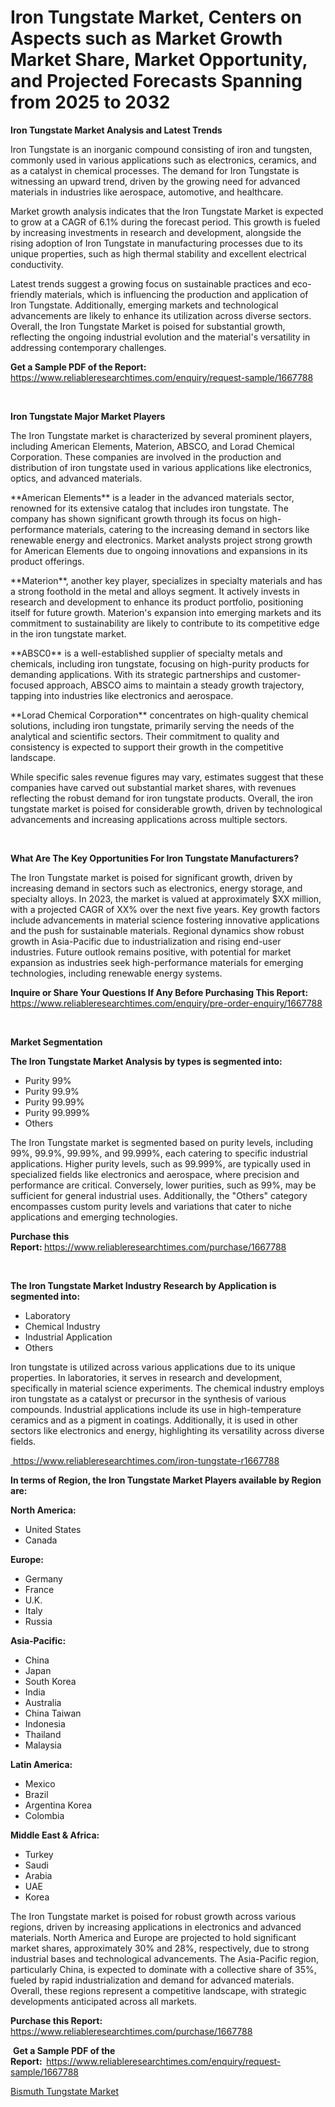<p><h1>Iron Tungstate Market, Centers on Aspects such as Market Growth Market Share, Market Opportunity, and Projected Forecasts Spanning from 2025 to 2032</h1></p><p><strong>Iron Tungstate Market Analysis and Latest Trends</strong></p>
<p><p>Iron Tungstate is an inorganic compound consisting of iron and tungsten, commonly used in various applications such as electronics, ceramics, and as a catalyst in chemical processes. The demand for Iron Tungstate is witnessing an upward trend, driven by the growing need for advanced materials in industries like aerospace, automotive, and healthcare.</p><p>Market growth analysis indicates that the Iron Tungstate Market is expected to grow at a CAGR of 6.1% during the forecast period. This growth is fueled by increasing investments in research and development, alongside the rising adoption of Iron Tungstate in manufacturing processes due to its unique properties, such as high thermal stability and excellent electrical conductivity. </p><p>Latest trends suggest a growing focus on sustainable practices and eco-friendly materials, which is influencing the production and application of Iron Tungstate. Additionally, emerging markets and technological advancements are likely to enhance its utilization across diverse sectors. Overall, the Iron Tungstate Market is poised for substantial growth, reflecting the ongoing industrial evolution and the material's versatility in addressing contemporary challenges.</p></p>
<p><strong>Get a Sample PDF of the Report:&nbsp;</strong> <a href="https://www.reliableresearchtimes.com/enquiry/request-sample/1667788?utm_campaign=2209&utm_medium=2&utm_source=Github&utm_content=ia&utm_term=07032025&utm_id=iron-tungstate">https://www.reliableresearchtimes.com/enquiry/request-sample/1667788</a></p>
<p>&nbsp;</p>
<p><strong>Iron Tungstate Major Market Players</strong></p>
<p><p>The Iron Tungstate market is characterized by several prominent players, including American Elements, Materion, ABSCO, and Lorad Chemical Corporation. These companies are involved in the production and distribution of iron tungstate used in various applications like electronics, optics, and advanced materials.</p><p>**American Elements** is a leader in the advanced materials sector, renowned for its extensive catalog that includes iron tungstate. The company has shown significant growth through its focus on high-performance materials, catering to the increasing demand in sectors like renewable energy and electronics. Market analysts project strong growth for American Elements due to ongoing innovations and expansions in its product offerings.</p><p>**Materion**, another key player, specializes in specialty materials and has a strong foothold in the metal and alloys segment. It actively invests in research and development to enhance its product portfolio, positioning itself for future growth. Materion's expansion into emerging markets and its commitment to sustainability are likely to contribute to its competitive edge in the iron tungstate market.</p><p>**ABSC0** is a well-established supplier of specialty metals and chemicals, including iron tungstate, focusing on high-purity products for demanding applications. With its strategic partnerships and customer-focused approach, ABSCO aims to maintain a steady growth trajectory, tapping into industries like electronics and aerospace.</p><p>**Lorad Chemical Corporation** concentrates on high-quality chemical solutions, including iron tungstate, primarily serving the needs of the analytical and scientific sectors. Their commitment to quality and consistency is expected to support their growth in the competitive landscape.</p><p>While specific sales revenue figures may vary, estimates suggest that these companies have carved out substantial market shares, with revenues reflecting the robust demand for iron tungstate products. Overall, the iron tungstate market is poised for considerable growth, driven by technological advancements and increasing applications across multiple sectors.</p></p>
<p>&nbsp;</p>
<p><strong>What Are The Key Opportunities For Iron Tungstate Manufacturers?</strong></p>
<p><p>The Iron Tungstate market is poised for significant growth, driven by increasing demand in sectors such as electronics, energy storage, and specialty alloys. In 2023, the market is valued at approximately $XX million, with a projected CAGR of XX% over the next five years. Key growth factors include advancements in material science fostering innovative applications and the push for sustainable materials. Regional dynamics show robust growth in Asia-Pacific due to industrialization and rising end-user industries. Future outlook remains positive, with potential for market expansion as industries seek high-performance materials for emerging technologies, including renewable energy systems.</p></p>
<p><strong>Inquire or Share Your Questions If Any Before Purchasing This Report:</strong> <a href="https://www.reliableresearchtimes.com/enquiry/pre-order-enquiry/1667788?utm_campaign=2209&utm_medium=2&utm_source=Github&utm_content=ia&utm_term=07032025&utm_id=iron-tungstate">https://www.reliableresearchtimes.com/enquiry/pre-order-enquiry/1667788</a></p>
<p>&nbsp;</p>
<p><strong>Market Segmentation</strong></p>
<p><strong>The Iron Tungstate Market Analysis by types is segmented into:</strong></p>
<p><ul><li>Purity 99%</li><li>Purity 99.9%</li><li>Purity 99.99%</li><li>Purity 99.999%</li><li>Others</li></ul></p>
<p><p>The Iron Tungstate market is segmented based on purity levels, including 99%, 99.9%, 99.99%, and 99.999%, each catering to specific industrial applications. Higher purity levels, such as 99.999%, are typically used in specialized fields like electronics and aerospace, where precision and performance are critical. Conversely, lower purities, such as 99%, may be sufficient for general industrial uses. Additionally, the "Others" category encompasses custom purity levels and variations that cater to niche applications and emerging technologies.</p></p>
<p><strong>Purchase this Report:&nbsp;</strong><a href="https://www.reliableresearchtimes.com/purchase/1667788?utm_campaign=2209&utm_medium=2&utm_source=Github&utm_content=ia&utm_term=07032025&utm_id=iron-tungstate">https://www.reliableresearchtimes.com/purchase/1667788</a></p>
<p>&nbsp;</p>
<p><strong>The Iron Tungstate Market Industry Research by Application is segmented into:</strong></p>
<p><ul><li>Laboratory</li><li>Chemical Industry</li><li>Industrial Application</li><li>Others</li></ul></p>
<p><p>Iron tungstate is utilized across various applications due to its unique properties. In laboratories, it serves in research and development, specifically in material science experiments. The chemical industry employs iron tungstate as a catalyst or precursor in the synthesis of various compounds. Industrial applications include its use in high-temperature ceramics and as a pigment in coatings. Additionally, it is used in other sectors like electronics and energy, highlighting its versatility across diverse fields.</p></p>
<p><a href="https://www.reliableresearchtimes.com/iron-tungstate-r1667788?utm_campaign=2209&utm_medium=2&utm_source=Github&utm_content=ia&utm_term=07032025&utm_id=iron-tungstate">&nbsp;https://www.reliableresearchtimes.com/iron-tungstate-r1667788</a></p>
<p><strong>In terms of Region, the Iron Tungstate Market Players available by Region are:</strong></p>
<p>
    <p> <strong> North America: </strong>
        <ul>
            <li>United States</li>
            <li>Canada</li>
        </ul>
        </p> 
    <p> <strong> Europe: </strong>
        <ul>
            <li>Germany</li>
            <li>France</li>
            <li>U.K.</li>
            <li>Italy</li>
            <li>Russia</li>
        </ul>
        </p> 
    <p> <strong> Asia-Pacific: </strong>
        <ul>
            <li>China</li>
            <li>Japan</li>
            <li>South Korea</li>
            <li>India</li>
            <li>Australia</li>
            <li>China Taiwan</li>
            <li>Indonesia</li>
            <li>Thailand</li>
            <li>Malaysia</li>
        </ul>
        </p> 
    <p> <strong> Latin America: </strong>
        <ul>
            <li>Mexico</li>
            <li>Brazil</li>
            <li>Argentina Korea</li>
            <li>Colombia</li>
        </ul>
        </p> 
    <p> <strong> Middle East & Africa: </strong>
        <ul>
            <li>Turkey</li>
            <li>Saudi</li>
            <li>Arabia</li>
            <li>UAE</li>
            <li>Korea</li>
        </ul>
    </p>
    </p>
<p><p>The Iron Tungstate market is poised for robust growth across various regions, driven by increasing applications in electronics and advanced materials. North America and Europe are projected to hold significant market shares, approximately 30% and 28%, respectively, due to strong industrial bases and technological advancements. The Asia-Pacific region, particularly China, is expected to dominate with a collective share of 35%, fueled by rapid industrialization and demand for advanced materials. Overall, these regions represent a competitive landscape, with strategic developments anticipated across all markets.</p></p>
<p><strong>Purchase this Report: </strong><a href="https://www.reliableresearchtimes.com/purchase/1667788?utm_campaign=2209&utm_medium=2&utm_source=Github&utm_content=ia&utm_term=07032025&utm_id=iron-tungstate">https://www.reliableresearchtimes.com/purchase/1667788</a></p>
<p>&nbsp;<strong>Get a Sample PDF of the Report:&nbsp;&nbsp;</strong><a href="https://www.reliableresearchtimes.com/enquiry/request-sample/1667788?utm_campaign=2209&utm_medium=2&utm_source=Github&utm_content=ia&utm_term=07032025&utm_id=iron-tungstate">https://www.reliableresearchtimes.com/enquiry/request-sample/1667788</a></p>
<p><strong></strong></p>
<p><p><a href="https://github.com/nicoletavirag/Market-Research-Report-List-5/blob/main/bismuth-tungstate-market.md?utm_campaign=2209&utm_medium=2&utm_source=Github&utm_content=ia&utm_term=07032025&utm_id=iron-tungstate">Bismuth Tungstate Market</a></p></p>